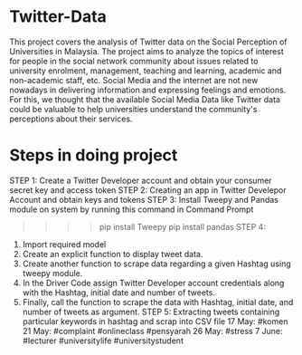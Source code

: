 # Twitter-Data
This project covers the analysis of Twitter data on the Social Perception of Universities in Malaysia. The project aims to analyze the topics of interest for people in the social network community about issues related to university enrolment, management, teaching and learning, academic and non-academic staff, etc. Social Media and the internet are not new nowadays in delivering information and expressing feelings and emotions. For this, we thought that the available Social Media Data like Twitter data could be valuable to help universities understand the community's perceptions about their services.

# Steps in doing project
STEP 1: Create a Twitter Developer account and obtain your consumer secret key and access token
STEP 2: Creating an app in Twitter Develepor Account and obtain keys and tokens
STEP 3: Install Tweepy and Pandas module on system by running this command in Command Prompt
>>>>pip install Tweepy
>>>>pip install pandas
STEP 4:
1. Import required model
2. Create an explicit function to display tweet data.
3. Create another function to scrape data regarding a given Hashtag using tweepy module.
4. In the Driver Code assign Twitter Developer account credentials along with the Hashtag, initial date and number of tweets.
5. Finally, call the function to scrape the data with Hashtag, initial date, and number of tweets as argument.
STEP 5: Extracting tweets containing particular keywords in hashtag and scrap into CSV file
17 May: #komen
21 May: #complaint #onlineclass #pensyarah
26 May: #stress
7 June: #lecturer #universitylife #universitystudent
